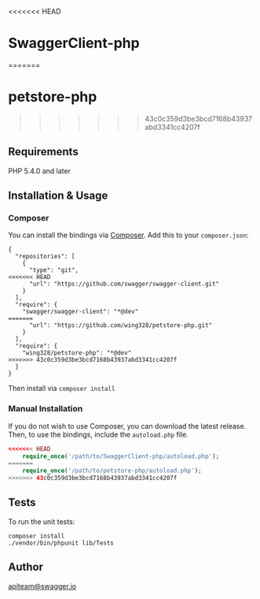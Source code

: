 <<<<<<< HEAD
# SwaggerClient-php
=======
# petstore-php
>>>>>>> 43c0c359d3be3bcd7168b43937abd3341cc4207f

## Requirements

PHP 5.4.0 and later

## Installation & Usage
### Composer

You can install the bindings via [Composer](http://getcomposer.org/). Add this to your `composer.json`:

```
{
  "repositories": [
    {
      "type": "git",
<<<<<<< HEAD
      "url": "https://github.com/swagger/swagger-client.git"
    }
  ],
  "require": {
    "swagger/swagger-client": "*@dev"
=======
      "url": "https://github.com/wing328/petstore-php.git"
    }
  ],
  "require": {
    "wing328/petstore-php": "*@dev"
>>>>>>> 43c0c359d3be3bcd7168b43937abd3341cc4207f
  }
}
```

Then install via `composer install`

### Manual Installation

If you do not wish to use Composer, you can download the latest release. Then, to use the bindings, include the `autoload.php` file.
```php
<<<<<<< HEAD
    require_once('/path/to/SwaggerClient-php/autoload.php');
=======
    require_once('/path/to/petstore-php/autoload.php');
>>>>>>> 43c0c359d3be3bcd7168b43937abd3341cc4207f
```

## Tests 

To run the unit tests:
```
composer install
./vendor/bin/phpunit lib/Tests
```

## Author

apiteam@swagger.io


